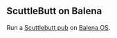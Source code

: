 ScuttleButt on Balena
---------------------

Run a [Scuttlebutt pub][1] on [Balena OS][2].

[1]: https://github.com/ssbc/ssb-minimal-pub-server
[2]: https://balena.io
